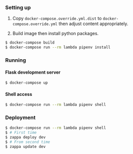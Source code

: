 ### Setting up

1. Copy `docker-compose.override.yml.dist` to `docker-compose.override.yml` then adjust content appropriately. 

2. Build image then install python packages.

```bash
$ docker-compose build
$ docker-compose run --rm lambda pipenv install
```

### Running

#### Flask development server

```bash
$ docker-compose up
```

#### Shell access

```bash
$ docker-compose run --rm lambda pipenv shell
```

### Deployment

```bash
$ docker-compose run --rm lambda pipenv shell
$ # First time
$ zappa deploy dev
$ # From second time
$ zappa update dev
```